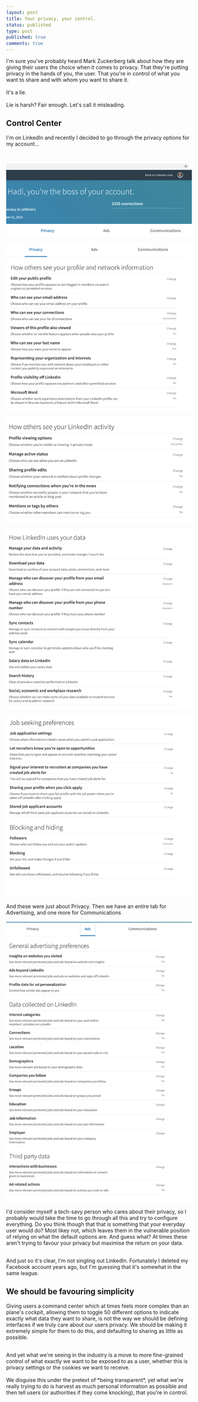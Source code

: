 ```yaml
---
layout: post
title: Your privacy, your control.  
status: published
type: post
published: true
comments: true   
---
```


I'm sure you've probably heard Mark Zuckerberg talk about how they are giving their
users the choice when it comes to privacy. That they're putting privacy in the hands of you, the user. That you're in
control of what you want to share and with whom you want to share it. 
<br/>
<br/>
It's a lie. 
<br/>
<br/>
Lie is harsh? Fair enough. Let's call it misleading. 

## Control Center 

I'm on LinkedIn and recently I decided to go through the privacy options for my account...

<br/>

![LinkedIn 1](/images/linkedin-1.png)
<br/>

![LinkedIn 2](/images/linkedin-2.png)
<br/>

![LinkedIn 3](/images/linkedin-3.png)
<br/>

![LinkedIn 4](/images/linkedin-4.png)
<br/>

![LinkedIn 5](/images/linkedin-5.png)
<br/>

And these were just about Privacy. Then we have an entire tab for Advertising, and one more for Communications
<br/> 
<br/> 
![LinkedIn 6](/images/linkedin-6.png)
<br/>
 
 
I'd consider myself a tech-savy person who cares about their privacy, so I probably would take the time to go through all this and try to configure everything. Do you 
think though that that is something that your everyday user would do? Most likey not, which leaves them in the vulnerable position of relying on what the default options are. And guess what? At times these aren't trying to favour your privacy but 
maximise the return on your data.

<br/>
And just so it's clear, I'm not singling out LinkedIn. Fortunately I deleted my Facebook account years ago, but I'm guessing that it's somewhat in the same league. 
 
## We should be favouring simplicity

Giving users a command center which at times feels more complex than an plane's cockpit, allowing them to toggle 50 different options to indicate exactly what data they
want to share, is not the way we should be defining interfaces if we truly care about our users privacy. We should be making it
extremely simple for them to do this, and defaulting to sharing as little as possible. 

<br/>
And yet what we're seeing in the industry is a move to more fine-grained control of what exactly we want to be exposed to as a user, whether this 
is privacy settings or the cookies we want to receive. 

<br/>
<br/>
We disguise this under the pretext of *being transparent*, yet what we're really trying to do
is harvest as much personal information as possible and then tell users (or authorities if they come knocking), that you're in control. 
 



